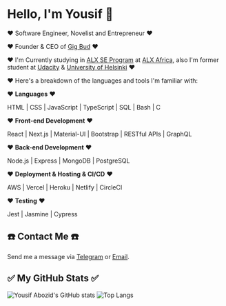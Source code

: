# Hello, I'm Yousif 👋

:heart: Software Engineer, Novelist and Entrepreneur :heart:

:heart: Founder & CEO of [Gig Bud](https://github.com/GigBud) :heart:

:heart: I'm Currently studying in [ALX SE Program](https://www.alxafrica.com/software-engineering) at [ALX Africa](http://www.alxafrica.com), also I'm former student at [Udacity](https://udacity.com) & [University of Helsinki](https://www.helsinki.fi/en) :heart:

:heart: Here's a breakdown of the languages and tools I'm familiar with:

:heart: **Languages** :heart:

<p align="left">
HTML | CSS | JavaScript | TypeScript | SQL | Bash | C
</p>

:heart: **Front-end Development** :heart:

<p align="left">
React | Next.js | Material-UI | Bootstrap | RESTful APIs | GraphQL
</p>

:heart: **Back-end Development** :heart:

<p align="left">
Node.js | Express | MongoDB | PostgreSQL
</p>

:heart: **Deployment & Hosting & CI/CD** :heart:

<p align="left">
AWS | Vercel | Heroku | Netlify | CircleCI
</p>

:heart: **Testing** :heart:

<p align="left">
Jest | Jasmine | Cypress
</p>

## ☎️ Contact Me ☎️

Send me a message via [Telegram](https://t.me/YousifAbozid) or [Email](mailto:yousif.abozid@yahoo.com).

## ✅ My GitHub Stats ✅

![Yousif Abozid's GitHub stats](https://github-readme-stats.vercel.app/api?username=YousifAbozid&count_private=true&stars=true&include_all_commits=true&show_icons=true&theme=radical)
![Top Langs](https://github-readme-stats.vercel.app/api/top-langs/?username=YousifAbozid&layout=compact&theme=radical)
